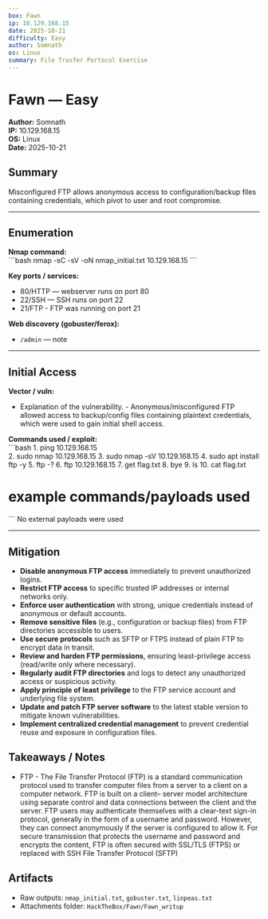 ```yaml
---
box: Fawn
ip: 10.129.168.15
date: 2025-10-21
difficulty: Easy
author: Somnath
os: Linux
summary: File Trasfer Portocol Exercise
---
```


# Fawn — Easy

**Author:** Somnath   
**IP:** 10.129.168.15  
**OS:** Linux  
**Date:** 2025-10-21  

## Summary
Misconfigured FTP allows anonymous access to configuration/backup files containing credentials, which pivot to user and root compromise.

---

## Enumeration
**Nmap command:**  
\`\`\`bash
nmap -sC -sV -oN nmap_initial.txt 10.129.168.15
\`\`\`

**Key ports / services:**  
- 80/HTTP —  webserver runs on port 80
- 22/SSH — SSH runs on port 22
- 21/FTP - FTP was running on port 21

**Web discovery (gobuster/ferox):**  
- `/admin` — note

---

## Initial Access
**Vector / vuln:**  
- Explanation of the vulnerability. - Anonymous/misconfigured FTP allowed access to backup/config files containing plaintext credentials, which were used to gain initial shell access.

**Commands used / exploit:**  
\`\`\`bash
	1. ping 10.129.168.15  
	2. sudo nmap 10.129.168.15
	3. sudo nmap -sV 10.129.168.15
	4. sudo apt install ftp -y
	5. ftp -?
	6. ftp 10.129.168.15
	7. get flag.txt
	8. bye
	9. ls
	10. cat flag.txt
# example commands/payloads used
\`\`\`
	No external payloads were used

---

## Mitigation
- **Disable anonymous FTP access** immediately to prevent unauthorized logins.
- **Restrict FTP access** to specific trusted IP addresses or internal networks only.
- **Enforce user authentication** with strong, unique credentials instead of anonymous or default accounts.
- **Remove sensitive files** (e.g., configuration or backup files) from FTP directories accessible to users.
- **Use secure protocols** such as SFTP or FTPS instead of plain FTP to encrypt data in transit.
- **Review and harden FTP permissions**, ensuring least-privilege access (read/write only where necessary).
- **Regularly audit FTP directories** and logs to detect any unauthorized access or suspicious activity.
- **Apply principle of least privilege** to the FTP service account and underlying file system.
- **Update and patch FTP server software** to the latest stable version to mitigate known vulnerabilities.
- **Implement centralized credential management** to prevent credential reuse and exposure in configuration files.

## Takeaways / Notes
-  FTP - The File Transfer Protocol (FTP) is a standard communication protocol used to transfer computer files from a server to a client on a computer network. FTP is built on a client– server model architecture using separate control and data connections between the client and the server. FTP users may authenticate themselves with a clear-text sign-in protocol, generally in the form of a username and password. However, they can connect anonymously if the server is configured to allow it. For secure transmission that protects the username and password and encrypts the content, FTP is often secured with SSL/TLS (FTPS) or replaced with SSH File Transfer Protocol (SFTP)

## Artifacts
- Raw outputs: `nmap_initial.txt`, `gobuster.txt`, `linpeas.txt`
- Attachments folder: `HackTheBox/Fawn/Fawn_writup`

